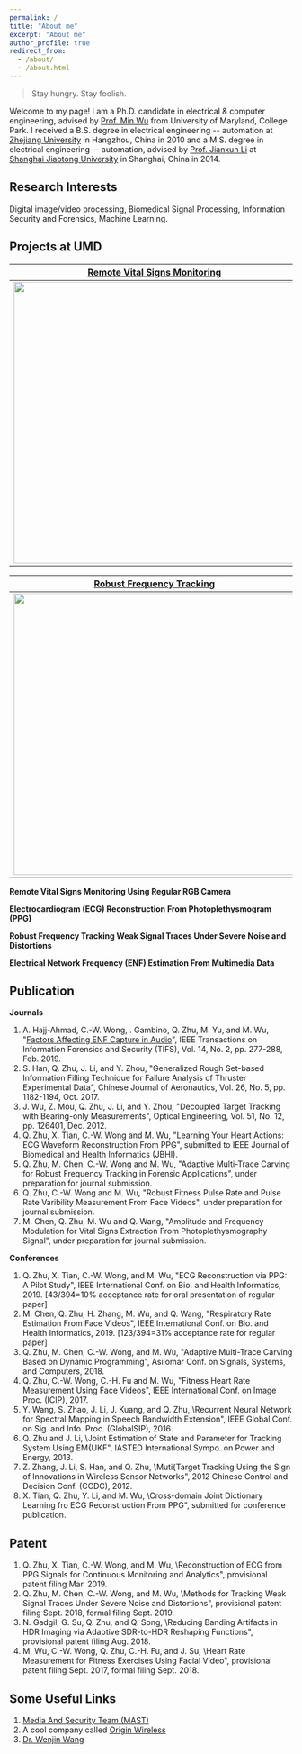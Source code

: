 ```yaml
---
permalink: /
title: "About me"
excerpt: "About me"
author_profile: true
redirect_from: 
  - /about/
  - /about.html
---
```

 > Stay hungry. Stay foolish.

Welcome to my page! I am a Ph.D. candidate in electrical & computer engineering, advised by [Prof. Min Wu](https://user.eng.umd.edu/~minwu/) from University of Maryland, College Park. I received a B.S. degree in electrical engineering -- automation at [Zhejiang University](http://www.zju.edu.cn/english/) in Hangzhou, China in 2010 and a M.S. degree in electrical engineering -- automation, advised by [Prof. Jianxun Li]() at [Shanghai Jiaotong University]() in Shanghai, China in 2014.

Research Interests
------
Digital image/video processing, Biomedical Signal Processing, Information Security and Forensics, Machine Learning.

Projects at UMD
------

[Remote Vital Signs Monitoring]()            |  [ECG Reconstruction From PPG]()
:-------------------------:|:-------------------------:
<img src="https://zhuqiangumd.github.io/images/rPPG_scene.png" width="500">  | <img src="https://zhuqiangumd.github.io/images/CircularSys.png" width="500">  

[Robust Frequency Tracking]()             |  [ENF estimation From Multimedia Data]()
:-------------------------:|:-------------------------:
<img src="https://zhuqiangumd.github.io/images/AMTC_example.png" width="500">   |  <img src="https://zhuqiangumd.github.io/images/ENF_KimExp.png" width="500">

**Remote Vital Signs Monitoring Using Regular RGB Camera**

**Electrocardiogram (ECG) Reconstruction From Photoplethysmogram (PPG)**

**Robust Frequency Tracking Weak Signal Traces Under Severe Noise and Distortions**

**Electrical Network Frequency (ENF) Estimation From Multimedia Data**


Publication
------
**Journals**
1. A. Hajj-Ahmad, C.-W. Wong, . Gambino, Q. Zhu, M. Yu, and M. Wu, "[Factors Affecting ENF Capture in Audio]()", IEEE Transactions on Information Forensics and Security (TIFS), Vol. 14, No. 2, pp. 277-288, Feb. 2019.
1. S. Han, Q. Zhu, J. Li, and Y. Zhou, "Generalized Rough Set-based Information Filling Technique for Failure Analysis of Thruster Experimental Data", Chinese Journal of Aeronautics, Vol. 26, No. 5, pp. 1182-1194, Oct. 2017.
1. J. Wu, Z. Mou, Q. Zhu, J. Li, and Y. Zhou, "Decoupled Target Tracking with Bearing-only Measurements", Optical Engineering, Vol. 51, No. 12, pp. 126401, Dec. 2012.
1. Q. Zhu, X. Tian, C.-W. Wong and M. Wu, "Learning Your Heart Actions: ECG Waveform Reconstruction From PPG", submitted to IEEE Journal of Biomedical and Health Informatics (JBHI). 
1. Q. Zhu, M. Chen, C.-W. Wong and M. Wu, "Adaptive Multi-Trace Carving for Robust Frequency Tracking in Forensic Applications", under preparation for journal submission.
1. Q. Zhu, C.-W. Wong and M. Wu, "Robust Fitness Pulse Rate and Pulse Rate Varibility Measurement From Face Videos", under preparation for journal submission.
1. M. Chen, Q. Zhu, M. Wu and Q. Wang, "Amplitude and Frequency Modulation for Vital Signs Extraction From Photoplethysmography Signal", under preparation for journal submission.


**Conferences**
1. Q. Zhu, X. Tian, C.-W. Wong, and M. Wu, "ECG Reconstruction via PPG: A Pilot Study", IEEE International Conf.
on Bio. and Health Informatics, 2019. [43/394=10% acceptance rate for oral presentation of regular paper]
1. M. Chen, Q. Zhu, H. Zhang, M. Wu, and Q. Wang, "Respiratory Rate Estimation From Face Videos", IEEE
International Conf. on Bio. and Health Informatics, 2019. [123/394=31% acceptance rate for regular paper]
1. Q. Zhu, M. Chen, C.-W. Wong, and M. Wu, "Adaptive Multi-Trace Carving Based on Dynamic Programming",
Asilomar Conf. on Signals, Systems, and Computers, 2018.
1. Q. Zhu, C.-W. Wong, C.-H. Fu and M. Wu, "Fitness Heart Rate Measurement Using Face Videos", IEEE
International Conf. on Image Proc. (ICIP), 2017.
1. Y. Wang, S. Zhao, J. Li, J. Kuang, and Q. Zhu, \Recurrent Neural Network for Spectral Mapping in Speech
Bandwidth Extension", IEEE Global Conf. on Sig. and Info. Proc. (GlobalSIP), 2016.
1. Q. Zhu and J. Li, \Joint Estimation of State and Parameter for Tracking System Using EM{UKF", IASTED
International Sympo. on Power and Energy, 2013.
1. Z. Zhang, J. Li, S. Han, and Q. Zhu, \Muti{Target Tracking Using the Sign of Innovations in Wireless Sensor
Networks", 2012 Chinese Control and Decision Conf. (CCDC), 2012.
1. X. Tian, Q. Zhu, Y. Li, and M. Wu, \Cross-domain Joint Dictionary Learning fro ECG Reconstruction From PPG",
submitted for conference publication.

Patent
------
1. Q. Zhu, X. Tian, C.-W. Wong, and M. Wu, \Reconstruction of ECG from PPG Signals for Continuous Monitoring
and Analytics", provisional patent filing Mar. 2019.
1. Q. Zhu, M. Chen, C.-W. Wong, and M. Wu, \Methods for Tracking Weak Signal Traces Under Severe Noise and
Distortions", provisional patent filing Sept. 2018, formal filing Sept. 2019.
1. N. Gadgil, G. Su, Q. Zhu, and Q. Song, \Reducing Banding Artifacts in HDR Imaging via Adaptive SDR-to-HDR
Reshaping Functions", provisional patent filing Aug. 2018.
1. M. Wu, C.-W. Wong, Q. Zhu, C.-H. Fu, and J. Su, \Heart Rate Measurement for Fitness Exercises Using Facial Video", provisional patent filing Sept. 2017, formal filing Sept. 2018.



Some Useful Links
------
1. [Media And Security Team (MAST)]()
1. A cool company called [Origin Wireless]()
1. [Dr. Wenjin Wang]()
